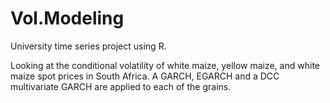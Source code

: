 # Vol.Modeling
University time series project using R.

Looking at the conditional volatility of white maize, yellow maize, and white maize spot prices in South Africa. 
A GARCH, EGARCH and a DCC multivariate GARCH are applied to each of the grains. 
